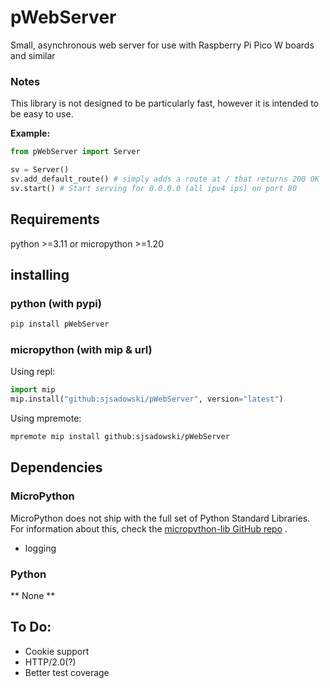 # pWebServer

Small, asynchronous web server for use with Raspberry Pi Pico W boards and similar

### Notes
This library is not designed to be particularly fast, however it is intended to be easy to use.

**Example:**
```py
from pWebServer import Server

sv = Server()
sv.add_default_route() # simply adds a route at / that returns 200 OK
sv.start() # Start serving for 0.0.0.0 (all ipv4 ips) on port 80
```

## Requirements

python >=3.11 or micropython >=1.20

## installing

### python (with pypi)

```sh
pip install pWebServer
```

### micropython (with mip & url)

Using repl:
```py
import mip
mip.install("github:sjsadowski/pWebServer", version="latest")
```

Using mpremote:
```sh
mpremote mip install github:sjsadowski/pWebServer
```

## Dependencies

### MicroPython
MicroPython does not ship with the full set of Python Standard Libraries. For information about this, check the [micropython-lib GitHub repo](https://github.com/micropython/micropython-lib) .

- logging

### Python

** None **

## To Do:
- Cookie support
- HTTP/2.0(?)
- Better test coverage